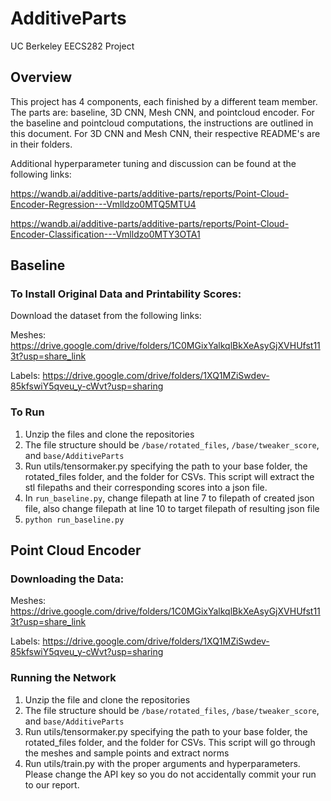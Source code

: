 # AdditiveParts
UC Berkeley EECS282 Project

## Overview
This project has 4 components, each finished by a different team member. The parts are: baseline, 3D CNN, Mesh CNN, and pointcloud encoder. For the baseline and pointcloud computations, the instructions are outlined in this document. For 3D CNN and Mesh CNN, their respective README's are in their folders.

Additional hyperparameter tuning and discussion can be found at the following links:

https://wandb.ai/additive-parts/additive-parts/reports/Point-Cloud-Encoder-Regression---Vmlldzo0MTQ5MTU4

https://wandb.ai/additive-parts/additive-parts/reports/Point-Cloud-Encoder-Classification---Vmlldzo0MTY3OTA1


## Baseline
### To Install Original Data and Printability Scores:
Download the dataset from the following links:

Meshes: https://drive.google.com/drive/folders/1C0MGixYalkqlBkXeAsyGjXVHUfst113t?usp=share_link

Labels: https://drive.google.com/drive/folders/1XQ1MZiSwdev-85kfswiY5qveu_y-cWvt?usp=sharing
### To Run
1. Unzip the files and clone the repositories
2. The file structure should be `/base/rotated_files`, `/base/tweaker_score`, and `base/AdditiveParts`
3. Run utils/tensormaker.py specifying the path to your base folder, the rotated_files folder, and the folder for CSVs. This script will extract the stl filepaths and their corresponding scores into a json file.
4. In `run_baseline.py`, change filepath at line 7 to filepath of created json file, also change filepath at line 10 to target filepath of resulting json file
6. ```python run_baseline.py```

## Point Cloud Encoder
### Downloading the Data:
Meshes: https://drive.google.com/drive/folders/1C0MGixYalkqlBkXeAsyGjXVHUfst113t?usp=share_link

Labels: https://drive.google.com/drive/folders/1XQ1MZiSwdev-85kfswiY5qveu_y-cWvt?usp=sharing
### Running the Network
1. Unzip the file and clone the repositories
2. The file structure should be `/base/rotated_files`, `/base/tweaker_score`, and `base/AdditiveParts`
3. Run utils/tensormaker.py specifying the path to your base folder, the rotated_files folder, and the folder for CSVs. This script will go through the meshes and sample points and extract norms
4. Run utils/train.py with the proper arguments and hyperparameters. Please change the API key so you do not accidentally commit your run to our report. 
